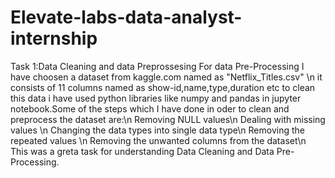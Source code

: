 # Elevate-labs-data-analyst-internship

Task 1:Data Cleaning and data Preprossesing
For data Pre-Processing I have choosen a dataset from kaggle.com named as "Netflix_Titles.csv"
\n it consists of 11 columns named as show-id,name,type,duration etc
to clean this data i have used python libraries like numpy and pandas in jupyter notebook.Some of the steps which I have done in oder to clean and preprocess the dataset are:\n
Removing NULL values\n
Dealing with missing values \n
Changing the data types into single data type\n
Removing the repeated values \n
Removing the unwanted columns from the dataset\n
This was a greta task for understanding Data Cleaning and Data Pre-Processing.

